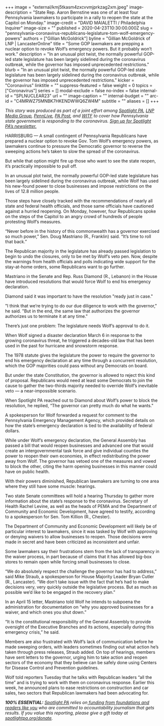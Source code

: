 +++
image = "external/kmj5tkasm4zxcvvmjprkzag2xm.jpeg"
image-description = "State Rep. Aaron Bernstine was one of at least four Pennsylvania lawmakers to participate in a rally to reopen the state at the Capitol on Monday."
image-credit = "DAVID MAIALETTI / Philadelphia Inquirer"
image-size = ""
published = 2020-04-23T10:30:00.000Z
slug = "pennsylvania-coronavirus-republicans-legislature-tom-wolf-emergency-powers"
authors = ["Gillian McGoldrick"]
byline = "Gillian McGoldrick of LNP | LancasterOnline"
title = "Some GOP lawmakers are prepping a nuclear option to revoke Wolf’s emergency powers. But it probably won’t work."
description = "In an unusual plot twist, the normally powerful GOP-led state legislature has been largely sidelined during the coronavirus outbreak, while the governor has imposed unprecedented restrictions."
blurb = "In an unusual plot twist, the normally powerful GOP-led state legislature has been largely sidelined during the coronavirus outbreak, while the governor has imposed unprecedented restrictions."
kicker = "Coronavirus"
linktitle = ""
suppress-featured = false
weight = 0
topics = ["Coronavirus"]
series = []
modal-exclude = false
no-index = false
internal-id = "SPLNUCLEAR23"
url = ""
image-caption = ""
internal-budget = ""
arc-id = "C4MRWZ75MNBK7HKENDWWQ6ZW4M"
subtitle = ""
aliases = []
+++

<i>This story was produced as part of a joint effort among </i><a href="https://www.spotlightpa.org/"><i>Spotlight PA</i></a><i>, </i><a href="https://web.archive.org/20200101044618/https://lancasteronline.com/"><i>LNP Media Group</i></a><i>, </i><a href="https://web.archive.org/20200101034631/https://www.pennlive.com/"><i>PennLive</i></a><i>, </i><a href="https://web.archive.org/20200315024644/https://papost.org/"><i>PA Post</i></a><i>, and </i><a href="https://web.archive.org/20200107224634/https://www.witf.org/"><i>WITF</i></a><i> to cover how Pennsylvania state government is responding to the coronavirus. </i><a href="https://www.spotlightpa.org/newsletters"><i>Sign up for Spotlight PA’s newsletter.</i></a>

HARRISBURG — A small contingent of Pennsylvania Republicans have prepared a nuclear option to revoke Gov. Tom Wolf’s emergency powers, as lawmakers continue to pressure the Democratic governor to reverse the sweeping actions he’s taken to slow the spread of the coronavirus.

But while that option might fire up those who want to see the state reopen, it’s practically impossible to pull off.

In an unusual plot twist, the normally powerful GOP-led state legislature has been largely sidelined during the coronavirus outbreak, while Wolf has used his new-found power to close businesses and impose restrictions on the lives of 12.8 million people.

Those steps have closely tracked with the recommendations of nearly all state and federal health officials, and those same officials have cautioned against a hurried reopening. On Monday, however, four Republicans spoke on the steps of the Capitol to an angry crowd of hundreds of people protesting Wolf’s measures.

“Never before in the history of this commonwealth has a governor exercised so much power,” Sen. Doug Mastriano (R., Franklin) said. “It’s time to roll that back.”

The Republican majority in the legislature has already passed legislation to begin to undo the closures, only to be met by Wolf’s veto pen. Now, despite the warnings from health officials and polls indicating wide support for the stay-at-home orders, some Republicans want to go further.

<script src="https://www.spotlightpa.org/embed.js" async></script><div data-spl-embed-version="1" data-spl-src="https://www.spotlightpa.org/embeds/donate/"></div>


Mastriano in the Senate and Rep. Russ Diamond (R., Lebanon) in the House have introduced resolutions that would force Wolf to end his emergency declaration.

Diamond said it was important to have the resolution "ready just in case."

"I think that we’re trying to do our due diligence to work with the governor," he said. "But in the end, the same law that authorizes the governor authorizes us to terminate it at any time."

There’s just one problem: The legislature needs Wolf’s approval to do it.

When Wolf signed a disaster declaration March 6 in response to the growing coronavirus threat, he triggered a decades-old law that has been used in the past for hurricane and snowstorm response.

The 1978 statute gives the legislature the power to require the governor to end his emergency declaration at any time through a concurrent resolution, which the GOP majorities could pass without any Democrats on board.

But under the state Constitution, the governor is allowed to reject this kind of proposal. Republicans would need at least some Democrats to join the cause to gather the two-thirds majority needed to override Wolf’s inevitable veto — a near-impossible scenario.

When Spotlight PA reached out to Diamond about Wolf’s power to block the resolution, he replied, “The governor can pretty much do what he wants."

A spokesperson for Wolf forwarded a request for comment to the Pennsylvania Emergency Management Agency, which provided details on how the state’s emergency declaration is tied to the availability of federal dollars.

<script src="https://www.spotlightpa.org/embed.js" async></script><div data-spl-embed-version="1" data-spl-src="https://www.spotlightpa.org/embeds/newsletter/"></div>


While under Wolf’s emergency declaration, the General Assembly has passed a bill that would reopen businesses and advanced one that would create an intergovernmental task force and give individual counties the power to reopen their own economies, in effect redistributing the power away from Wolf. The governor has vetoed one of the measures and vowed to block the other, citing the harm opening businesses in this manner could have on public health.

With their powers diminished, Republican lawmakers are turning to one area where they still have some muscle: hearings.

Two state Senate committees will hold a hearing Thursday to gather more information about the state’s response to the coronavirus. Secretary of Health Rachel Levine, as well as the heads of PEMA and the Department of Community and Economic Development, have agreed to testify, according to a spokesperson for Sen. Tom Killion (R., Chester).

The Department of Community and Economic Development will likely be of particular interest to lawmakers, since it was tasked by Wolf with approving or denying waivers to allow businesses to reopen. Those decisions were made in secret and have been criticized as inconsistent and unfair.

Some lawmakers say their frustrations stem from the lack of transparency in the waiver process, in part because of claims that it has allowed big-box stores to remain open while forcing small businesses to close.

“We do absolutely respect the challenge the governor has had to address,” said Mike Straub, a spokesperson for House Majority Leader Bryan Cutler (R., Lancaster). “We don’t take issue with the fact that he’s had to make decisions very, very quickly outside the legislative process. But as much as possible we’d like to be engaged in the recovery plan.”

In an April 15 letter, Mastriano told Wolf he intends to subpoena the administration for documentation on “why you approved businesses for a waiver, and which ones you shut down.”

“It is the constitutional responsibility of the General Assembly to provide oversight of the Executive Branches and its actions, especially during this emergency crisis,” he said.

Members are also frustrated with Wolf’s lack of communication before he made sweeping orders, with leaders sometimes finding out what action he’s taken through press releases, Straub added. On top of hearings, members have sent letters to the governor, urging him to take action and reopen sectors of the economy that they believe can be safely done using Centers for Disease Control and Prevention guidelines.

Wolf told reporters Tuesday that he talks with Republican leaders “all the time” and is trying to work with them on coronavirus response. Earlier this week, he announced plans to ease restrictions on construction and car sales, two sectors that Republican lawmakers had been advocating for.

<i><b>100% ESSENTIAL:</b></i> <a href="https://www.spotlightpa.org/"><i>Spotlight PA</i></a><i> relies on</i><a href="https://www.spotlightpa.org/support"><i> funding from foundations and readers like you</i></a><i> who are committed to accountability journalism that gets results. If you value this reporting, please give a gift today at </i><a href="https://www.spotlightpa.org/donate"><i>spotlightpa.org/donate</i></a><i>.</i>

<script src="https://www.spotlightpa.org/embed.js" async></script><div data-spl-embed-version="1" data-spl-src="https://www.spotlightpa.org/embeds/tips/?tip_text=Do%20you%20have%20a%20tip%20about%20%3Cb%3Ehow%20Pa.'s%20government%20is%20responding%20to%20the%20coronavirus%3C%2Fb%3E%3F%20Tell%20us."></div>
